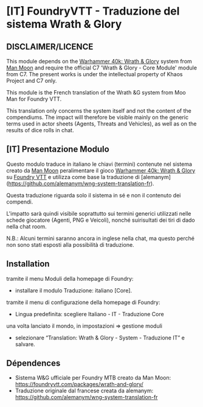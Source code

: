 # [IT] FoundryVTT - Traduzione del sistema Wrath & Glory

## DISCLAIMER/LICENCE

This module depends on the [Warhammer 40k: Wrath & Glory](https://foundryvtt.com/packages/wrath-and-glory/) system from [Man Moon](https://github.com/moo-man) and require the official C7 'Wrath & Glory - Core Module' module from C7. The present works is under the intellectual property of Khaos Project and C7 only.

This module is the French translation of the Wrath &G system from Moo Man for Foundry VTT.

This translation only concerns the system itself and not the content of the compendiums.
The impact will therefore be visible mainly on the generic terms used in actor sheets (Agents, Threats and Vehicles), as well as on the results of dice rolls in chat.

## [IT] Presentazione Modulo

Questo modulo traduce in italiano le chiavi (termini) contenute nel sistema creato da [Man Moon](https://github.com/moo-man) peralimentare il gioco [Warhammer 40k: Wrath & Glory](https://cubicle7games.com/warhammer-40k-wrath-and-glory-rpgs) su [Foundry VTT](https://foundryvtt.com/) e utilizza come base la traduzione di [alemanym] (https://github.com/alemanym/wng-system-translation-fr).

Questa traduzione riguarda solo il sistema in sé e non il contenuto dei compendi.

L'impatto sarà quindi visibile soprattutto sui termini generici utilizzati nelle schede giocatore (Agenti, PNG e Veicoli), nonché suirisultati dei tiri di dado nella chat room.

N.B.: Alcuni termini saranno ancora in inglese nella chat, ma questo perché non sono stati esposti alla possibilità di traduzione.

## Installation

tramite il menu Moduli della homepage di Foundry:

- installare il modulo Traduzione: italiano [Core].

tramite il menu di configurazione della homepage di Foundry:

- Lingua predefinita: scegliere Italiano - IT - Traduzione Core

una volta lanciato il mondo, in impostazioni => gestione moduli

- selezionare “Translation: Wrath & Glory - System - Traduzione IT” e salvare.

## Dépendences

- Sistema W&G ufficiale per Foundry MTB creato da Man Moon: https://foundryvtt.com/packages/wrath-and-glory/
- Traduzione originale dal francese creata da alemanym: https://github.com/alemanym/wng-system-translation-fr
